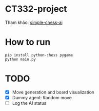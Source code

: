# CT332-project
Tham khảo: [simple-chess-ai](https://github.com/lhartikk/simple-chess-ai)

# How to run
```
pip install python-chess pygame
python main.py
```

# TODO
- [x] Move generation and board visualization
- [x] Dummy agent: Random move
- [ ] Log the AI status
